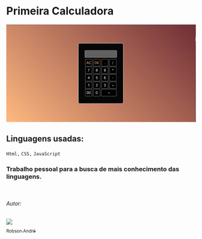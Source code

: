 # Primeira Calculadora 

<html>
    <img src="./image/Calculadora.png">
</html>

## Linguagens usadas:
```Html,```
```CSS,```
```JavaScript```

### Trabalho pessoal para a busca de mais conhecimento das linguagens.
<html>
    <br>
</html>

###### Autor:


[<img src="https://avatars.githubusercontent.com/u/121844106?s=400&u=d0edadfafd31cab184279b89e6a75efcac957c45&v=4" width=115><br><sub>Robson André</sub>](https://github.com/Robson-oliveiraa)